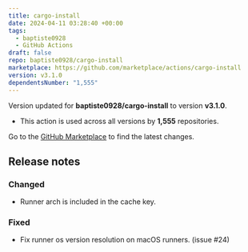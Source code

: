 ```yaml
---
title: cargo-install
date: 2024-04-11 03:28:40 +00:00
tags:
  - baptiste0928
  - GitHub Actions
draft: false
repo: baptiste0928/cargo-install
marketplace: https://github.com/marketplace/actions/cargo-install
version: v3.1.0
dependentsNumber: "1,555"
---
```



Version updated for **baptiste0928/cargo-install** to version **v3.1.0**.
- This action is used across all versions by **1,555** repositories.

Go to the [GitHub Marketplace](https://github.com/marketplace/actions/cargo-install) to find the latest changes.

## Release notes

### Changed

- Runner arch is included in the cache key.

### Fixed

- Fix runner os version resolution on macOS runners. (issue #24)
